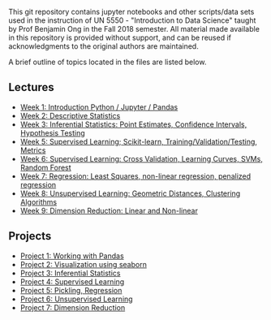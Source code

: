 This git repository contains jupyter notebooks and other scripts/data
sets used in the instruction of UN 5550 - "Introduction to Data
Science" taught by Prof Benjamin Ong in the Fall 2018 semester.  All
material made available in this repository is provided without
support, and can be reused if acknowledgments to the original authors
are maintained.

A brief outline of topics located in the files are listed below.

## Lectures

- [Week 1: Introduction Python / Jupyter / Pandas](lectures/Week01.ipynb)
- [Week 2: Descriptive Statistics](lectures/Week02.ipynb)
- [Week 3: Inferential Statistics: Point Estimates, Confidence Intervals, Hypothesis Testing](lectures/Week03.ipynb)
- [Week 5: Supervised Learning; Scikit-learn, Training/Validation/Testing, Metrics](lectures/Week05.ipynb)
- [Week 6: Supervised Learning: Cross Validation, Learning Curves, SVMs, Random Forest](lectures/Week06.ipynb)
- [Week 7: Regression: Least Squares, non-linear regression, penalized regression](lectures/Week07.ipynb)
- [Week 8: Unsupervised Learning: Geometric Distances, Clustering Algorithms](lectures/Week08.ipynb)
- [Week 9: Dimension Reduction: Linear and Non-linear](lectures/Week09.ipynb)

## Projects

- [Project 1: Working with Pandas](projects/Project01.ipynb)
- [Project 2: Visualization using seaborn](projects/Project02.ipynb)
- [Project 3: Inferential Statistics](projects/Project03.ipynb)
- [Project 4: Supervised Learning](projects/Project04.ipynb)
- [Project 5: Pickling, Regression](projects/Project05.ipynb)
- [Project 6: Unsupervised Learning](projects/Project06.ipynb)
- [Project 7: Dimension Reduction](projects/Project07.ipynb)










